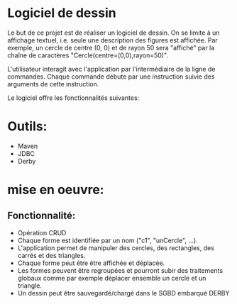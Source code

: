 # Logiciel de dessin

Le but de ce projet est de réaliser un logiciel de dessin. On se limite à un affichage textuel, i.e. seule une description des figures est affichée. Par exemple, un cercle de centre (0, 0) et de rayon 50 sera "affiché" par la chaîne de caractères "Cercle(centre=(0,0),rayon=50)".

L'utilisateur interagit avec l'application par l'intermédiaire de la ligne de commandes. Chaque commande débute par une instruction suivie des arguments de cette instruction.

Le logiciel offre les fonctionnalités suivantes:


# Outils:
* Maven
* JDBC
* Derby

# mise en oeuvre:

## Fonctionnalité: 
* Opération CRUD
* Chaque forme est identifiée par un nom ("c1", "unCercle", ...).
* L'application permet de manipuler des cercles, des rectangles, des carrés et des triangles.
* Chaque forme peut être être affichée et déplacée.
* Les formes peuvent être regroupées et pourront subir des traitements globaux comme par exemple déplacer ensemble un cercle et un triangle.
* Un dessin peut être sauvegardé/chargé dans le SGBD embarqué DERBY
